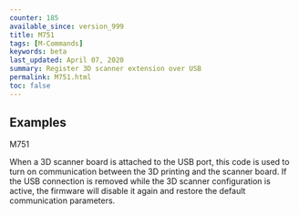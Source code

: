 ```yaml
---
counter: 185
available_since: version_999
title: M751
tags: [M-Commands] 
keywords: beta 
last_updated: April 07, 2020 
summary: Register 3D scanner extension over USB 
permalink: M751.html
toc: false 
---
```



## Examples

M751

When a 3D scanner board is attached to the USB port, this code is used to turn on communication between the 3D printing and the scanner board. If the USB connection is removed while the 3D scanner configuration is active, the firmware will disable it again and restore the default communication parameters.

